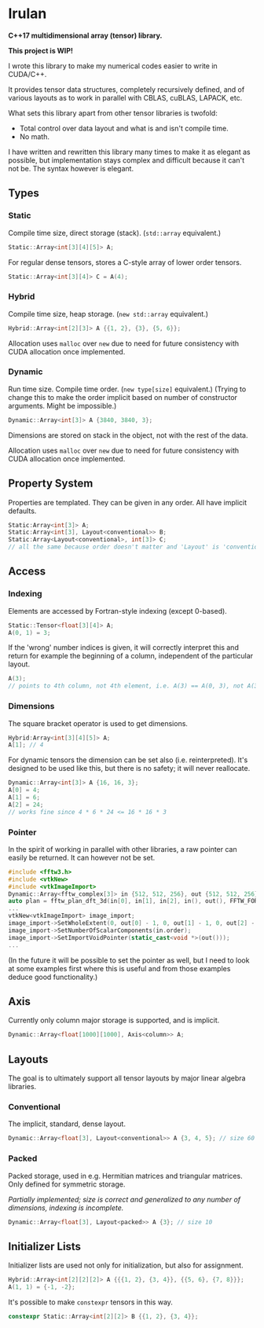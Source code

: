 # Irulan

**C++17 multidimensional array (tensor) library.**

**This project is WIP!**

I wrote this library to make my numerical codes easier to write in CUDA/C++.

It provides tensor data structures, completely recursively defined, and of various layouts as to work in parallel with CBLAS, cuBLAS, LAPACK, etc.

What sets this library apart from other tensor libraries is twofold:
- Total control over data layout and what is and isn't compile time.
- No math.

I have written and rewritten this library many times to make it as elegant as possible, but implementation stays complex and difficult because it can't not be. The syntax however is elegant.



## Types

### Static

Compile time size, direct storage (stack). (`std::array` equivalent.)

```C++
Static::Array<int[3][4][5]> A;
```

For regular dense tensors, stores a C-style array of lower order tensors.

```C++
Static::Array<int[3][4]> C = A(4);
```

### Hybrid

Compile time size, heap storage. (`new std::array` equivalent.)

```C++
Hybrid::Array<int[2][3]> A {{1, 2}, {3}, {5, 6}};
```

Allocation uses `malloc` over `new` due to need for future consistency with CUDA allocation once implemented.

### Dynamic

Run time size. Compile time order. (`new type[size]` equivalent.)
(Trying to change this to make the order implicit based on number of constructor arguments. Might be impossible.)

```C++
Dynamic::Array<int[3]> A {3840, 3840, 3};
```

Dimensions are stored on stack in the object, not with the rest of the data.

Allocation uses `malloc` over `new` due to need for future consistency with CUDA allocation once implemented.

## Property System

Properties are templated. They can be given in any order. All have implicit defaults.

```C++
Static:Array<int[3]> A;
Static:Array<int[3], Layout<conventional>> B;
Static:Array<Layout<conventional>, int[3]> C;
// all the same because order doesn't matter and 'Layout' is 'conventional' by default
```



## Access

### Indexing

Elements are accessed by Fortran-style indexing (except 0-based).

```C++
Static::Tensor<float[3][4]> A;
A(0, 1) = 3;
```

If the 'wrong' number indices is given, it will correctly interpret this and return for example the beginning of a column, independent of the particular layout.

```C++
A(3);
// points to 4th column, not 4th element, i.e. A(3) == A(0, 3), not A(3) == A(3, 0)
```

### Dimensions

The square bracket operator is used to get dimensions.

```C++
Hybrid:Array<int[3][4][5]> A;
A[1]; // 4
```

For dynamic tensors the dimension can be set also (i.e. reinterpreted).
It's designed to be used like this, but there is no safety; it will never reallocate.

```C++
Dynamic::Array<int[3]> A {16, 16, 3};
A[0] = 4;
A[1] = 6;
A[2] = 24;
// works fine since 4 * 6 * 24 <= 16 * 16 * 3
```

### Pointer

In the spirit of working in parallel with other libraries, a raw pointer can easily be returned. It can however not be set.

```C++
#include <fftw3.h>
#include <vtkNew>
#include <vtkImageImport>
Dynamic::Array<fftw_complex[3]> in {512, 512, 256}, out {512, 512, 256};
auto plan = fftw_plan_dft_3d(in[0], in[1], in[2], in(), out(), FFTW_FORWARD, FFTW_ESTIMATE);
...
vtkNew<vtkImageImport> image_import;
image_import->SetWholeExtent(0, out[0] - 1, 0, out[1] - 1, 0, out[2] - 1);
image_import->SetNumberOfScalarComponents(in.order);
image_import->SetImportVoidPointer(static_cast<void *>(out()));
...
```

(In the future it will be possible to set the pointer as well, but I need to look at some examples first where this is useful and from those examples deduce good functionality.)



## Axis

Currently only column major storage is supported, and is implicit.

```C++
Dynamic::Array<float[1000][1000], Axis<column>> A;
```



## Layouts

The goal is to ultimately support all tensor layouts by major linear algebra libraries.

### Conventional

The implicit, standard, dense layout.

```C++
Dynamic::Array<float[3], Layout<conventional>> A {3, 4, 5}; // size 60
```

### Packed

Packed storage, used in e.g. Hermitian matrices and triangular matrices. Only defined for symmetric storage.

*Partially implemented; size is correct and generalized to any number of dimensions, indexing is incomplete.*

```C++
Dynamic::Array<float[3], Layout<packed>> A {3}; // size 10
```

## Initializer Lists

Initializer lists are used not only for initialization, but also for assignment.

```C++
Hybrid::Array<int[2][2][2]> A {{{1, 2}, {3, 4}}, {{5, 6}, {7, 8}}};
A(1, 1) = {-1, -2};
```

It's possible to make `constexpr` tensors in this way.

```C++
constexpr Static::Array<int[2][2]> B {{1, 2}, {3, 4}};
```
